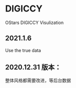 # DIGICCY
OStars DIGICCY Visulization

## 2021.1.6
Use the true data

## 2020.12.31 版本：
整体风格都需要改进，等后台数据